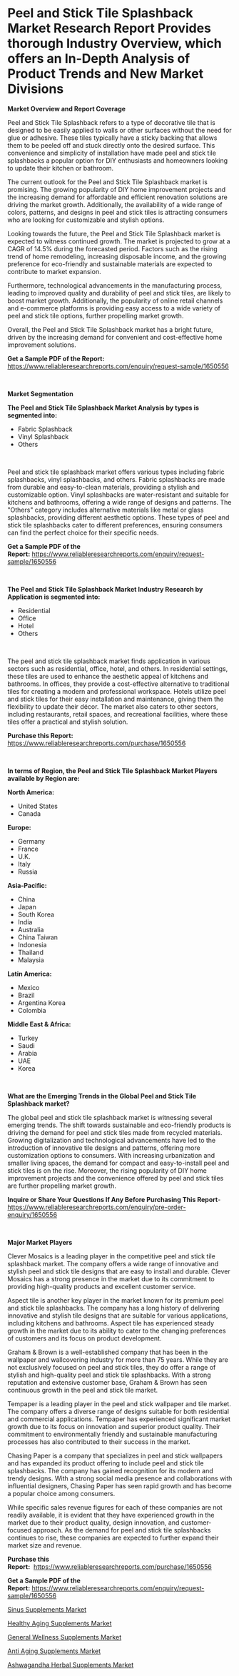 <p><h1>Peel and Stick Tile Splashback Market Research Report Provides thorough Industry Overview, which offers an In-Depth Analysis of Product Trends and New Market Divisions</h1></p><p><strong>Market Overview and Report Coverage</strong></p>
<p><p>Peel and Stick Tile Splashback refers to a type of decorative tile that is designed to be easily applied to walls or other surfaces without the need for glue or adhesive. These tiles typically have a sticky backing that allows them to be peeled off and stuck directly onto the desired surface. This convenience and simplicity of installation have made peel and stick tile splashbacks a popular option for DIY enthusiasts and homeowners looking to update their kitchen or bathroom.</p><p>The current outlook for the Peel and Stick Tile Splashback market is promising. The growing popularity of DIY home improvement projects and the increasing demand for affordable and efficient renovation solutions are driving the market growth. Additionally, the availability of a wide range of colors, patterns, and designs in peel and stick tiles is attracting consumers who are looking for customizable and stylish options.</p><p>Looking towards the future, the Peel and Stick Tile Splashback market is expected to witness continued growth. The market is projected to grow at a CAGR of 14.5% during the forecasted period. Factors such as the rising trend of home remodeling, increasing disposable income, and the growing preference for eco-friendly and sustainable materials are expected to contribute to market expansion.</p><p>Furthermore, technological advancements in the manufacturing process, leading to improved quality and durability of peel and stick tiles, are likely to boost market growth. Additionally, the popularity of online retail channels and e-commerce platforms is providing easy access to a wide variety of peel and stick tile options, further propelling market growth.</p><p>Overall, the Peel and Stick Tile Splashback market has a bright future, driven by the increasing demand for convenient and cost-effective home improvement solutions.</p></p>
<p><strong>Get a Sample PDF of the Report:</strong> <a href="https://www.reliableresearchreports.com/enquiry/request-sample/1650556">https://www.reliableresearchreports.com/enquiry/request-sample/1650556</a></p>
<p>&nbsp;</p>
<p><strong>Market Segmentation</strong></p>
<p><strong>The Peel and Stick Tile Splashback Market Analysis by types is segmented into:</strong></p>
<p><ul><li>Fabric Splashback</li><li>Vinyl Splashback</li><li>Others</li></ul></p>
<p>&nbsp;</p>
<p><p>Peel and stick tile splashback market offers various types including fabric splashbacks, vinyl splashbacks, and others. Fabric splashbacks are made from durable and easy-to-clean materials, providing a stylish and customizable option. Vinyl splashbacks are water-resistant and suitable for kitchens and bathrooms, offering a wide range of designs and patterns. The "Others" category includes alternative materials like metal or glass splashbacks, providing different aesthetic options. These types of peel and stick tile splashbacks cater to different preferences, ensuring consumers can find the perfect choice for their specific needs.</p></p>
<p><strong>Get a Sample PDF of the Report:</strong>&nbsp;<a href="https://www.reliableresearchreports.com/enquiry/request-sample/1650556">https://www.reliableresearchreports.com/enquiry/request-sample/1650556</a></p>
<p>&nbsp;</p>
<p><strong>The Peel and Stick Tile Splashback Market Industry Research by Application is segmented into:</strong></p>
<p><ul><li>Residential</li><li>Office</li><li>Hotel</li><li>Others</li></ul></p>
<p>&nbsp;</p>
<p><p>The peel and stick tile splashback market finds application in various sectors such as residential, office, hotel, and others. In residential settings, these tiles are used to enhance the aesthetic appeal of kitchens and bathrooms. In offices, they provide a cost-effective alternative to traditional tiles for creating a modern and professional workspace. Hotels utilize peel and stick tiles for their easy installation and maintenance, giving them the flexibility to update their décor. The market also caters to other sectors, including restaurants, retail spaces, and recreational facilities, where these tiles offer a practical and stylish solution.</p></p>
<p><strong>Purchase this Report:</strong>&nbsp; <a href="https://www.reliableresearchreports.com/purchase/1650556">https://www.reliableresearchreports.com/purchase/1650556</a></p>
<p>&nbsp;</p>
<p><strong>In terms of Region, the Peel and Stick Tile Splashback Market Players available by Region are:</strong></p>
<p>
    <p> <strong> North America: </strong>
        <ul>
            <li>United States</li>
            <li>Canada</li>
        </ul>
        </p> 
    <p> <strong> Europe: </strong>
        <ul>
            <li>Germany</li>
            <li>France</li>
            <li>U.K.</li>
            <li>Italy</li>
            <li>Russia</li>
        </ul>
        </p> 
    <p> <strong> Asia-Pacific: </strong>
        <ul>
            <li>China</li>
            <li>Japan</li>
            <li>South Korea</li>
            <li>India</li>
            <li>Australia</li>
            <li>China Taiwan</li>
            <li>Indonesia</li>
            <li>Thailand</li>
            <li>Malaysia</li>
        </ul>
        </p> 
    <p> <strong> Latin America: </strong>
        <ul>
            <li>Mexico</li>
            <li>Brazil</li>
            <li>Argentina Korea</li>
            <li>Colombia</li>
        </ul>
        </p> 
    <p> <strong> Middle East & Africa: </strong>
        <ul>
            <li>Turkey</li>
            <li>Saudi</li>
            <li>Arabia</li>
            <li>UAE</li>
            <li>Korea</li>
        </ul>
    </p>
    </p>
<p>&nbsp;</p>
<p><strong>What are the Emerging Trends in the Global Peel and Stick Tile Splashback market?</strong></p>
<p><p>The global peel and stick tile splashback market is witnessing several emerging trends. The shift towards sustainable and eco-friendly products is driving the demand for peel and stick tiles made from recycled materials. Growing digitalization and technological advancements have led to the introduction of innovative tile designs and patterns, offering more customization options to consumers. With increasing urbanization and smaller living spaces, the demand for compact and easy-to-install peel and stick tiles is on the rise. Moreover, the rising popularity of DIY home improvement projects and the convenience offered by peel and stick tiles are further propelling market growth.</p></p>
<p><strong>Inquire or Share Your Questions If Any Before Purchasing This Report</strong>- <a href="https://www.reliableresearchreports.com/enquiry/pre-order-enquiry/1650556">https://www.reliableresearchreports.com/enquiry/pre-order-enquiry/1650556</a></p>
<p>&nbsp;</p>
<p><strong>Major Market Players</strong></p>
<p><p>Clever Mosaics is a leading player in the competitive peel and stick tile splashback market. The company offers a wide range of innovative and stylish peel and stick tile designs that are easy to install and durable. Clever Mosaics has a strong presence in the market due to its commitment to providing high-quality products and excellent customer service.</p><p>Aspect tile is another key player in the market known for its premium peel and stick tile splashbacks. The company has a long history of delivering innovative and stylish tile designs that are suitable for various applications, including kitchens and bathrooms. Aspect tile has experienced steady growth in the market due to its ability to cater to the changing preferences of customers and its focus on product development.</p><p>Graham & Brown is a well-established company that has been in the wallpaper and wallcovering industry for more than 75 years. While they are not exclusively focused on peel and stick tiles, they do offer a range of stylish and high-quality peel and stick tile splashbacks. With a strong reputation and extensive customer base, Graham & Brown has seen continuous growth in the peel and stick tile market.</p><p>Tempaper is a leading player in the peel and stick wallpaper and tile market. The company offers a diverse range of designs suitable for both residential and commercial applications. Tempaper has experienced significant market growth due to its focus on innovation and superior product quality. Their commitment to environmentally friendly and sustainable manufacturing processes has also contributed to their success in the market.</p><p>Chasing Paper is a company that specializes in peel and stick wallpapers and has expanded its product offering to include peel and stick tile splashbacks. The company has gained recognition for its modern and trendy designs. With a strong social media presence and collaborations with influential designers, Chasing Paper has seen rapid growth and has become a popular choice among consumers.</p><p>While specific sales revenue figures for each of these companies are not readily available, it is evident that they have experienced growth in the market due to their product quality, design innovation, and customer-focused approach. As the demand for peel and stick tile splashbacks continues to rise, these companies are expected to further expand their market size and revenue.</p></p>
<p><strong>Purchase this Report:</strong>&nbsp;&nbsp;<a href="https://www.reliableresearchreports.com/purchase/1650556">https://www.reliableresearchreports.com/purchase/1650556</a></p>
<p></p>
<p><strong>Get a Sample PDF of the Report:</strong>&nbsp;<a href="https://www.reliableresearchreports.com/enquiry/request-sample/1650556">https://www.reliableresearchreports.com/enquiry/request-sample/1650556</a></p>
<p><p><a href="https://github.com/scarol104/Market-Research-Report-List-2/blob/main/sinus-supplements-market.md">Sinus Supplements Market</a></p><p><a href="https://github.com/dzharov81/Market-Research-Report-List-2/blob/main/healthy-aging-supplements-market.md">Healthy Aging Supplements Market</a></p><p><a href="https://github.com/gshchiplitsov/Market-Research-Report-List-2/blob/main/general-wellness-supplements-market.md">General Wellness Supplements Market</a></p><p><a href="https://github.com/ambrozg/Market-Research-Report-List-2/blob/main/anti-aging-supplements-market.md">Anti Aging Supplements Market</a></p><p><a href="https://github.com/rahu1503/Market-Research-Report-List-2/blob/main/ashwagandha-herbal-supplements-market.md">Ashwagandha Herbal Supplements Market</a></p></p>